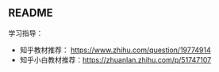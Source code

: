 ## README

学习指导：

* 知乎教材推荐： https://www.zhihu.com/question/19774914
* 知乎小白教材推荐：https://zhuanlan.zhihu.com/p/51747107
